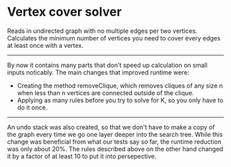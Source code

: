 # Vertex cover solver

Reads in undirected graph with no multiple edges per two vertices.
Calculates the minimum number of vertices you need to cover every edges at least once with a vertex.

---

By now it contains many parts that don't speed up calculation on small inputs noticably. The main changes that
improved runtime were:
* Creating the method removeClique, which removes cliques of any size n when less than n vertices are connected outside of the clique.
* Applying as many rules before you try to solve for K, so you only have to do it once.

---

An undo stack was also created, so that we don't have to make a copy of the graph every time we go one layer deeper into
the search tree. While this change was beneficial from what our tests say so far, the runtime reduction was only about 20%.
The rules described above on the other hand changed it by a factor of at least 10 to put it into persepective.
